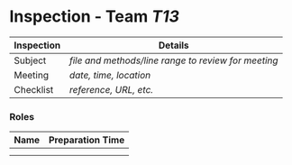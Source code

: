 # Inspection - Team *T13* 
 
| Inspection | Details |
| ----- | ----- |
| Subject | *file and methods/line range to review for meeting* |
| Meeting | *date, time, location* |
| Checklist | *reference, URL, etc.* |

### Roles

| Name | Preparation Time |
| ---- | ---- |
|  |  |
|  |  |
